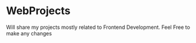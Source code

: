 # WebProjects
Will share my projects mostly related to Frontend Development. Feel Free to make any changes

